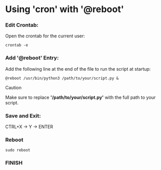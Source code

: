 # Using **'cron'** with **'@reboot'**

### Edit Crontab:
Open the crontab for the current user:
```
crontab -e
```

### Add **'@reboot'** Entry:
Add the following line at the end of the file to run the script at startup:
```
@reboot /usr/bin/python3 /path/to/your/script.py &
```
>[!caution]
>Make sure to replace **'/path/to/your/script.py'** with the full path to your script.

### Save and Exit:
CTRL+X -> Y -> ENTER

### Reboot
```
sudo reboot
```

### FINISH
